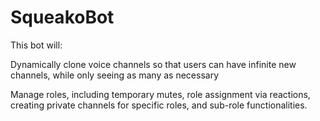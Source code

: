 # SqueakoBot

This bot will:

  Dynamically clone voice channels so that users can have infinite new channels, while only seeing as many as necessary
  
  Manage roles, including temporary mutes, role assignment via reactions, creating private channels for specific roles, and sub-role functionalities.
